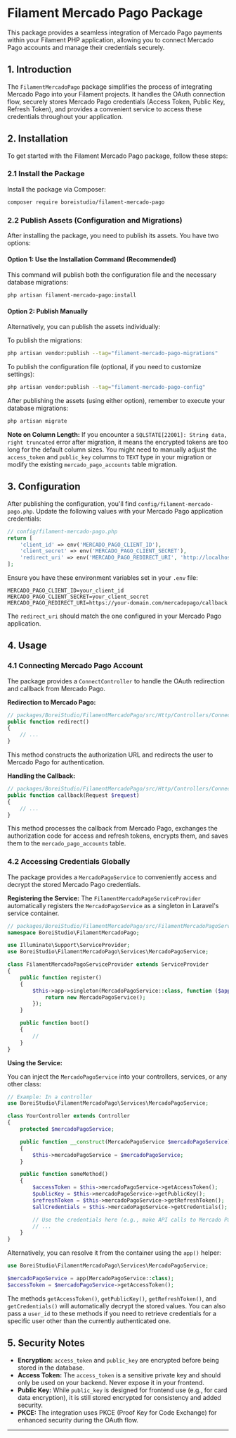 # Filament Mercado Pago Package

This package provides a seamless integration of Mercado Pago payments within your Filament PHP application, allowing you to connect Mercado Pago accounts and manage their credentials securely.

## 1. Introduction

The `FilamentMercadoPago` package simplifies the process of integrating Mercado Pago into your Filament projects. It handles the OAuth connection flow, securely stores Mercado Pago credentials (Access Token, Public Key, Refresh Token), and provides a convenient service to access these credentials throughout your application.

## 2. Installation

To get started with the Filament Mercado Pago package, follow these steps:

### 2.1 Install the Package

Install the package via Composer:

```bash
composer require boreistudio/filament-mercado-pago
```

### 2.2 Publish Assets (Configuration and Migrations)

After installing the package, you need to publish its assets. You have two options:

#### Option 1: Use the Installation Command (Recommended)

This command will publish both the configuration file and the necessary database migrations:

```bash
php artisan filament-mercado-pago:install
```

#### Option 2: Publish Manually

Alternatively, you can publish the assets individually:

To publish the migrations:

```bash
php artisan vendor:publish --tag="filament-mercado-pago-migrations"
```

To publish the configuration file (optional, if you need to customize settings):

```bash
php artisan vendor:publish --tag="filament-mercado-pago-config"
```

After publishing the assets (using either option), remember to execute your database migrations:

```bash
php artisan migrate
```

**Note on Column Length:** If you encounter a `SQLSTATE[22001]: String data, right truncated` error after migration, it means the encrypted tokens are too long for the default column sizes. You might need to manually adjust the `access_token` and `public_key` columns to `TEXT` type in your migration or modify the existing `mercado_pago_accounts` table migration.

## 3. Configuration

After publishing the configuration, you'll find `config/filament-mercado-pago.php`. Update the following values with your Mercado Pago application credentials:

```php
// config/filament-mercado-pago.php
return [
    'client_id' => env('MERCADO_PAGO_CLIENT_ID'),
    'client_secret' => env('MERCADO_PAGO_CLIENT_SECRET'),
    'redirect_uri' => env('MERCADO_PAGO_REDIRECT_URI', 'http://localhost/mercadopago/callback'),
];

```
Ensure you have these environment variables set in your `.env` file:

```dotenv
MERCADO_PAGO_CLIENT_ID=your_client_id
MERCADO_PAGO_CLIENT_SECRET=your_client_secret
MERCADO_PAGO_REDIRECT_URI=https://your-domain.com/mercadopago/callback
```
The `redirect_uri` should match the one configured in your Mercado Pago application.

## 4. Usage

### 4.1 Connecting Mercado Pago Account

The package provides a `ConnectController` to handle the OAuth redirection and callback from Mercado Pago.

**Redirection to Mercado Pago:**
```php
// packages/BoreiStudio/FilamentMercadoPago/src/Http/Controllers/ConnectController.php
public function redirect()
{
    // ...
}
```
This method constructs the authorization URL and redirects the user to Mercado Pago for authentication.

**Handling the Callback:**
```php
// packages/BoreiStudio/FilamentMercadoPago/src/Http/Controllers/ConnectController.php
public function callback(Request $request)
{
    // ...
}
```
This method processes the callback from Mercado Pago, exchanges the authorization code for access and refresh tokens, encrypts them, and saves them to the `mercado_pago_accounts` table.

### 4.2 Accessing Credentials Globally

The package provides a `MercadoPagoService` to conveniently access and decrypt the stored Mercado Pago credentials.

**Registering the Service:**
The `FilamentMercadoPagoServiceProvider` automatically registers the `MercadoPagoService` as a singleton in Laravel's service container.

```php
// packages/BoreiStudio/FilamentMercadoPago/src/FilamentMercadoPagoServiceProvider.php
namespace BoreiStudio\FilamentMercadoPago;

use Illuminate\Support\ServiceProvider;
use BoreiStudio\FilamentMercadoPago\Services\MercadoPagoService;

class FilamentMercadoPagoServiceProvider extends ServiceProvider
{
    public function register()
    {
        $this->app->singleton(MercadoPagoService::class, function ($app) {
            return new MercadoPagoService();
        });
    }

    public function boot()
    {
        //
    }
}
```

**Using the Service:**

You can inject the `MercadoPagoService` into your controllers, services, or any other class:

```php
// Example: In a controller
use BoreiStudio\FilamentMercadoPago\Services\MercadoPagoService;

class YourController extends Controller
{
    protected $mercadoPagoService;

    public function __construct(MercadoPagoService $mercadoPagoService)
    {
        $this->mercadoPagoService = $mercadoPagoService;
    }

    public function someMethod()
    {
        $accessToken = $this->mercadoPagoService->getAccessToken();
        $publicKey = $this->mercadoPagoService->getPublicKey();
        $refreshToken = $this->mercadoPagoService->getRefreshToken();
        $allCredentials = $this->mercadoPagoService->getCredentials();

        // Use the credentials here (e.g., make API calls to Mercado Pago)
        // ...
    }
}
```

Alternatively, you can resolve it from the container using the `app()` helper:

```php
use BoreiStudio\FilamentMercadoPago\Services\MercadoPagoService;

$mercadoPagoService = app(MercadoPagoService::class);
$accessToken = $mercadoPagoService->getAccessToken();
```

The methods `getAccessToken()`, `getPublicKey()`, `getRefreshToken()`, and `getCredentials()` will automatically decrypt the stored values. You can also pass a `user_id` to these methods if you need to retrieve credentials for a specific user other than the currently authenticated one.

## 5. Security Notes

*   **Encryption:** `access_token` and `public_key` are encrypted before being stored in the database.
*   **Access Token:** The `access_token` is a sensitive private key and should only be used on your backend. Never expose it in your frontend.
*   **Public Key:** While `public_key` is designed for frontend use (e.g., for card data encryption), it is still stored encrypted for consistency and added security.
*   **PKCE:** The integration uses PKCE (Proof Key for Code Exchange) for enhanced security during the OAuth flow.

--- 